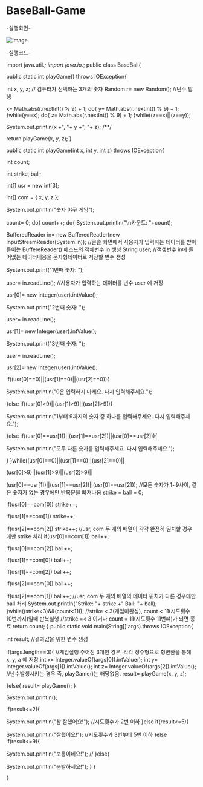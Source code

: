 # BaseBall-Game

-실행화면-

![image](https://user-images.githubusercontent.com/102803326/173282514-06e85df3-f559-40f5-a697-41aa630f81fb.png)

-실행코드-

import java.util.*;
import java.io.*;
public class BaseBall{
	
public static int playGame() throws IOException{
	
int x, y, z;
// 컴퓨터가 선택하는 3개의 숫자
Random r= new Random();   //난수 발생

x= Math.abs(r.nextInt() % 9) + 1;
	do{
y= Math.abs(r.nextInt() % 9) + 1;
}while(y==x);
	do{
z= Math.abs(r.nextInt() % 9) + 1;
	}while((z==x)||(z==y));

System.out.println(x +", "+ y +", "+ z); /**/

return playGame(x, y, z);
}

public static int playGame(int x, int y, int z) throws IOException{
	
int count;

int strike, ball;

int[] usr = new int[3];

int[] com = { x, y, z };

System.out.println("숫자 야구 게임");

count= 0;
	do{
count++;
	do{
System.out.println("\n카운트: "+count);

BufferedReader in= new BufferedReader(new InputStreamReader(System.in));
//콘솔 화면에서 사용자가 입력하는 데이터를 받아들이는 BuffereReader() 메소드의 객체변수 in 생성
String user;  //객쳋변수 in에 들어앴는 데이터내용을 문자형데이터로 저장할 변수 생성

System.out.print("1번째 숫자: ");

user= in.readLine(); //사용자가 입력하는 데이터를 변수 user 에 저장

usr[0]= new Integer(user).intValue();


System.out.print("2번째 숫자: ");

user= in.readLine();

usr[1]= new Integer(user).intValue();

System.out.print("3번째 숫자: ");

user= in.readLine();

usr[2]= new Integer(user).intValue();

if((usr[0]==0)||(usr[1]==0)||(usr[2]==0)){
	
System.out.println("0은 입력하지 마세요. 다시 입력해주세요.");

}else if((usr[0]>9)||(usr[1]>9)||(usr[2]>9)){
	
System.out.println("1부터 9까지의 숫자 중 하나를 입력해주세요. 다시 입력해주세요.");

}else if((usr[0]==usr[1])||(usr[1]==usr[2])||(usr[0]==usr[2])){
	
System.out.println("모두 다른 숫자를 입력해주세요. 다시 입력해주세요.");

}
}while((usr[0]==0)||(usr[1]==0)||(usr[2]==0)||
		
(usr[0]>9)||(usr[1]>9)||(usr[2]>9)||

(usr[0]==usr[1])||(usr[1]==usr[2])||(usr[0]==usr[2]));
	//모든 숫자가 1~9사이, 같은 숫자가 없는 경우에만 반복문을 빠져나옴
strike = ball = 0;

if(usr[0]==com[0]) strike++;

if(usr[1]==com[1]) strike++;

if(usr[2]==com[2]) strike++;
//usr, com 두 개의 배열이 각각 완전히 일치할 경우에만 strike 처리
if(usr[0]==com[1]) ball++;

if(usr[0]==com[2]) ball++;

if(usr[1]==com[0]) ball++;

if(usr[1]==com[2]) ball++;

if(usr[2]==com[0]) ball++;

if(usr[2]==com[1]) ball++;
//usr, com 두 개의 배열의 데이터 위치가 다른 경우에만 ball 처리
System.out.println("Strike: "+ strike +" Ball: "+ ball);
}while((strike<3)&&(count<11));  //strike < 3(게임미완성), count < 11(시도횟수 10번까지)일때 반복실행
	                             //strike =< 3 이거나 count = 11(시도횟수 11번쨰)가 되면 종료
return count;
}
public static void main(String[] args) throws IOException{
	
int result;  //결과값을 위한 변수 생성

if(args.length==3){	  //게임실행 주어진 3개인 경우, 각각 정수형으로 형변환을 통해 x, y, a 에 저장
int x= Integer.valueOf(args[0]).intValue();
int y= Integer.valueOf(args[1]).intValue();
int z= Integer.valueOf(args[2]).intValue();
//난수발생시키는 경우 즉, playGame()는 해당없음.
result= playGame(x, y, z);

}else{
result= playGame();
}

System.out.println();

if(result<=2){
	
System.out.println("참 잘했어요!"); //시도횟수가 2번 이하
}else if(result<=5){
	
System.out.println("잘했어요!"); //시도횟수가 3번부터 5번 이하
}else if(result<=9){
	
System.out.println("보통이네요!");  //
}else{
	
System.out.println("분발하세요!");
}
}

		
	}


